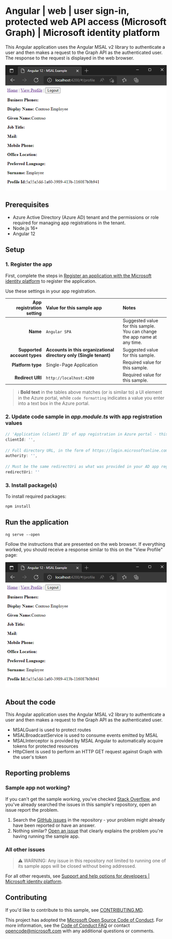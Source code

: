 <!-- Keeping yaml frontmatter commented out for now
---
# Metadata required by https://docs.microsoft.com/samples/browse/
# Metadata properties: https://review.docs.microsoft.com/help/contribute/samples/process/onboarding?branch=main#add-metadata-to-readme
languages:
- Javascript
page_type: sample
name: "Angular Single Page Application (SPA) that accesses Graph"
description: "This Angular Single Page Application (SPA) accesses a protected route and makes a call to the Graph API as the user."
products:
- azure
- azure-active-directory
- ms-graph
urlFragment: ms-identity-docs-javascript-angular-spa
---
-->

# Angular | web | user sign-in, protected web API access (Microsoft Graph) | Microsoft identity platform

<!-- Build badges here
![Build passing.](https://img.shields.io/badge/build-passing-brightgreen.svg) ![Code coverage.](https://img.shields.io/badge/coverage-100%25-brightgreen.svg) ![License.](https://img.shields.io/badge/license-MIT-green.svg)
-->

This Angular application uses the Angular MSAL v2 library to authenticate a user and then makes a request to the Graph API as the authenticated user. The response to the request is displayed in the web browser.

![Screenshot with profile information from Graph](profile.png?raw=true)

## Prerequisites

- Azure Active Directory (Azure AD) tenant and the permissions or role required for managing app registrations in the tenant.
- Node.js 16+
- Angular 12

## Setup

### 1. Register the app

First, complete the steps in [Register an application with the Microsoft identity platform](https://docs.microsoft.com/azure/active-directory/develop/quickstart-register-app) to register the application.

Use these settings in your app registration.

| App registration <br/> setting    | Value for this sample app                                                    | Notes                                                                                              |
|---------------------------------:|:-----------------------------------------------------------------------------|:---------------------------------------------------------------------------------------------------|
| **Name**                          | `Angular SPA`                                                                | Suggested value for this sample. <br/> You can change the app name at any time.                    |
| **Supported account types**       | **Accounts in this organizational directory only (Single tenant)**           | Suggested value for this sample.                                                                   |
| **Platform type**                 | Single-Page Application                                                      | Required value for this sample.                                                 |
| **Redirect URI**                  | `http://localhost:4200`                                                      | Required value for this sample.                                                                    |

> :information_source: **Bold text** in the tables above matches (or is similar to) a UI element in the Azure portal, while `code formatting` indicates a value you enter into a text box in the Azure portal.

### 2. Update code sample in _app.module.ts_ with app registration values

```javascript
// 'Application (client) ID' of app registration in Azure portal - this value is a GUID
clientId: '',

// Full directory URL, in the form of https://login.microsoftonline.com/<tenant>
authority: '',

// Must be the same redirectUri as what was provided in your AD app registration.
redirectUri: ''
```

### 3. Install package(s)

To install required packages:

```console
npm install
```

## Run the application

```console
ng serve --open
```

Follow the instructions that are presented on the web browser. If everything worked, you should receive a response similar to this on the "View Profile" page:

![Screenshot with profile information from Graph](profile.png?raw=true)

## About the code

This Angular application uses the Angular MSAL v2 library to authenticate a user and then makes a request to the Graph API as the authenticated user.
- MSALGuard is used to protect routes
- MSALBroadcastService is used to consume events emitted by MSAL
- MSALInterceptor is provided by MSAL Angular to automatically acquire tokens for protected resources
- HttpClient is used to perform an HTTP GET request against Graph with the user's token

## Reporting problems

### Sample app not working?

If you can't get the sample working, you've checked [Stack Overflow](http://stackoverflow.com/questions/tagged/msal), and you've already searched the issues in this sample's repository, open an issue report the problem.

1. Search the [GitHub issues](../../issues) in the repository - your problem might already have been reported or have an answer.
1. Nothing similar? [Open an issue](../../issues/new) that clearly explains the problem you're having running the sample app.

### All other issues

> :warning: WARNING: Any issue in this repository _not_ limited to running one of its sample apps will be closed without being addressed.

For all other requests, see [Support and help options for developers | Microsoft identity platform](https://docs.microsoft.com/azure/active-directory/develop/developer-support-help-options).

## Contributing

If you'd like to contribute to this sample, see [CONTRIBUTING.MD](/CONTRIBUTING.md).

This project has adopted the [Microsoft Open Source Code of Conduct](https://opensource.microsoft.com/codeofconduct/). For more information, see the [Code of Conduct FAQ](https://opensource.microsoft.com/codeofconduct/faq/) or contact [opencode@microsoft.com](mailto:opencode@microsoft.com) with any additional questions or comments.

